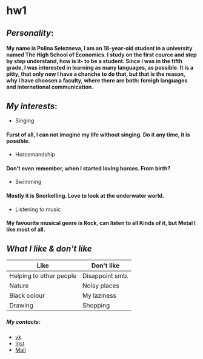 # hw1
## ***Personality***:
#### My name is Polina Selezneva, I am an 18-year-old student in a university named The High School of Economics. I study on the first cource and step by step understand, how is it- to be a student. Since i was in the fifth grade, I was interested in learning as many languages, as possible. It is a pitty, that only now I have a chanche to do that, but that is the reason, why I have choosen a faculty, where there are both: foreigh languages and international communication.
## ***My interests***:
+ Singing 
#### Furst of all, I can not imagine my life without singing. Do it any time, it is possible.
+ Horcemandship
#### Don't even remember, when I started loving horces. From birth?
+ Swimming
#### Mostly it is Snorkelling. Love to look at the underwater world.
+ Listening to music 
#### My favourite musical genre is Rock, can listen to all Kinds of it, but Metal I like most of all. 
## ***What I like & don't like***
| Like | Don't like |
| --- | ---|
| Helping to other people | Disappoint smb.|
| Nature| Noisy places |
| Black colour | My laziness |
| Drawing | Shopping |


##### My contacts:
+ [vk](https://vk.com/p.selezneva)
+ [Inst](https://www.instagram.com/polya_sel/)
+ [Mail](p.selezneva@yandex.ru)
